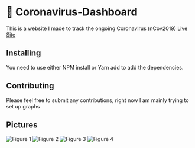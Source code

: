 # 🦠 Coronavirus-Dashboard
This is a website I made to track the ongoing Coronavirus (nCov2019)
[Live Site](https://ncov2019.live/)

## Installing
You need to use either NPM install or Yarn add to add the dependencies.

## Contributing
Please feel free to submit any contributions, right now I am mainly trying to set up graphs

## Pictures
![Figure 1](https://github.com/avischiffmann/Coronavirus-Dashboard/blob/master/figure1.png)
![Figure 2](https://github.com/avischiffmann/Coronavirus-Dashboard/blob/master/figure2.png)
![Figure 3](https://github.com/avischiffmann/Coronavirus-Dashboard/blob/master/figure3.png)
![Figure 4](https://github.com/avischiffmann/Coronavirus-Dashboard/blob/master/figure4.png)

